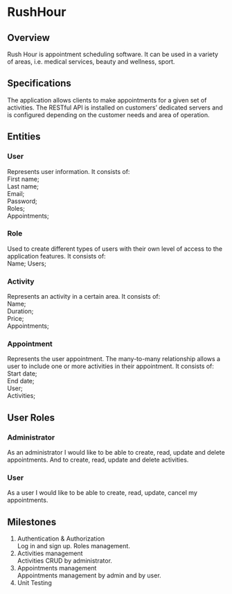 # RushHour

## Overview
Rush Hour is appointment scheduling software. It can be used in a variety of areas, i.e. medical services, beauty and wellness, sport.  
## Specifications  
The application allows clients to make appointments for a given set of activities. The RESTful API is installed on customers’ dedicated servers and is configured depending on the customer needs and area of operation.  
## Entities  
### User  
Represents user information. It consists of:  
First name;  
Last name;  
Email;  
Password;  
Roles;  
Appointments;  
### Role
Used to create different types of users with their own level of access to the application features. It consists of:  
Name;
Users;
### Activity
Represents an activity in a certain area. It consists of:  
Name;  
Duration;  
Price;  
Appointments;    
### Appointment  
Represents the user appointment. The many-to-many relationship allows a user to include one or more activities in their appointment. It consists of:  
Start date;  
End date;  
User;  
Activities;    
## User Roles
### Administrator
As an administrator I would like to be able to create, read, update and delete appointments. And to create, read, update and delete activities.
### User
As a user I would like to be able to create, read, update, cancel my appointments.
## Milestones
1. Authentication & Authorization  
Log in and sign up. Roles management.
2. Activities management  
Activities CRUD by administrator.  
3. Appointments management  
Appointments management by admin and by user.  
4. Unit Testing 


